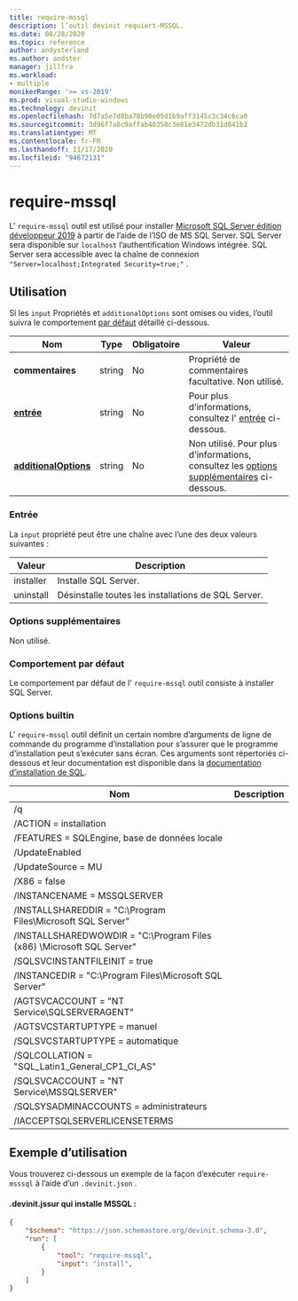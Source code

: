 ```yaml
---
title: require-mssql
description: l’outil devinit requiert-MSSQL.
ms.date: 08/28/2020
ms.topic: reference
author: andysterland
ms.author: andster
manager: jillfra
ms.workload:
- multiple
monikerRange: '>= vs-2019'
ms.prod: visual-studio-windows
ms.technology: devinit
ms.openlocfilehash: 7d7a5e7d8ba78b98e05d1b9aff3145c3c34c6ca0
ms.sourcegitcommit: 3d96f7a8c9affab40358c3e81e3472db31d841b2
ms.translationtype: MT
ms.contentlocale: fr-FR
ms.lasthandoff: 11/17/2020
ms.locfileid: "94672131"
---
```

# <a name="require-mssql"></a>require-mssql

L' `require-mssql` outil est utilisé pour installer [Microsoft SQL Server édition développeur 2019](https://www.microsoft.com/sql-server/application-development) à partir de l’aide de l’ISO de MS SQL Server. SQL Server sera disponible sur `localhost` l’authentification Windows intégrée. SQL Server sera accessible avec la chaîne de connexion `"Server=localhost;Integrated Security=true;"` .

## <a name="usage"></a>Utilisation

Si les `input` Propriétés et `additionalOptions` sont omises ou vides, l’outil suivra le comportement [par défaut](#default-behavior) détaillé ci-dessous.

| Nom                                             | Type   | Obligatoire | Valeur                                                                                   |
|--------------------------------------------------|--------|----------|-----------------------------------------------------------------------------------------|
| **commentaires**                                     | string | No       | Propriété de commentaires facultative. Non utilisé.                                                   |
| [**entrée**](#input)                              | string | No       | Pour plus d’informations, consultez l' [entrée](#input) ci-dessous.                                                  |
| [**additionalOptions**](#additional-options)     | string | No       | Non utilisé. Pour plus d’informations, consultez les [options supplémentaires](#additional-options) ci-dessous.              |

### <a name="input"></a>Entrée

La `input` propriété peut être une chaîne avec l’une des deux valeurs suivantes :

| Valeur     | Description                              |
|-----------|------------------------------------------|
| installer   | Installe SQL Server.                     |
| uninstall | Désinstalle toutes les installations de SQL Server. |

### <a name="additional-options"></a>Options supplémentaires

Non utilisé.

### <a name="default-behavior"></a>Comportement par défaut

Le comportement par défaut de l' `require-mssql` outil consiste à installer SQL Server.

### <a name="builtin-options"></a>Options builtin

L' `require-mssql` outil définit un certain nombre d’arguments de ligne de commande du programme d’installation pour s’assurer que le programme d’installation peut s’exécuter sans écran. Ces arguments sont répertoriés ci-dessous et leur documentation est disponible dans la [documentation d’installation de SQL](/sql/database-engine/install-windows/install-sql-server-from-the-command-prompt?view=sql-server-ver15&preserve-view=true).

| Nom                                                               | Description |
|--------------------------------------------------------------------|-------------|
| /q                                                                 |             |
| /ACTION = installation                                                    |             |
| /FEATURES = SQLEngine, base de données locale                                       |             |
| /UpdateEnabled                                                     |             |
| /UpdateSource = MU                                                   |             |
| /X86 = false                                                         |             |
| /INSTANCENAME = MSSQLSERVER                                          |             |
| /INSTALLSHAREDDIR = "C:\Program Files\Microsoft SQL Server"          |             |
| /INSTALLSHAREDWOWDIR = "C:\Program Files (x86) \Microsoft SQL Server" |             |
| /SQLSVCINSTANTFILEINIT = true                                        |             |
| /INSTANCEDIR = "C:\Program Files\Microsoft SQL Server"               |             |
| /AGTSVCACCOUNT = "NT Service\SQLSERVERAGENT"                         |             |
| /AGTSVCSTARTUPTYPE = manuel                                          |             |
| /SQLSVCSTARTUPTYPE = automatique                                       |             |
| /SQLCOLLATION = "SQL_Latin1_General_CP1_CI_AS"                       |             |
| /SQLSVCACCOUNT = "NT Service\MSSQLSERVER"                            |             |
| /SQLSYSADMINACCOUNTS = administrateurs                                |             |
| /IACCEPTSQLSERVERLICENSETERMS                                      |             |

## <a name="example-usage"></a>Exemple d’utilisation
Vous trouverez ci-dessous un exemple de la façon d’exécuter `require-msssql` à l’aide d’un `.devinit.json` . 

#### <a name="devinitjson-that-will-install-mssql"></a>.devinit.jssur qui installe MSSQL :
```json
{
    "$schema": "https://json.schemastore.org/devinit.schema-3.0",
    "run": [
        {
            "tool": "require-mssql",
            "input": "install",
        }
    ]
}
```